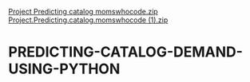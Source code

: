 [Project Predicting catalog momswhocode.zip](https://github.com/amaka66/PREDICTING-CATALOG-DEMAND-USING-PYTHON/files/8395759/Project.Predicting.catalog.momswhocode.zip)
[Project.Predicting.catalog.momswhocode (1).zip](https://github.com/amaka66/PREDICTING-CATALOG-DEMAND-USING-PYTHON/files/8395827/Project.Predicting.catalog.momswhocode.1.zip)
# PREDICTING-CATALOG-DEMAND-USING-PYTHON
